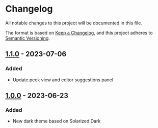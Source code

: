 # Changelog

All notable changes to this project will be documented in this file.

The format is based on [Keep a Changelog](https://keepachangelog.com/en/1.0.0/),
and this project adheres to [Semantic Versioning](https://semver.org/spec/v2.0.0.html).

## [1.1.0] - 2023-07-06

### Added

- Update peek view and editor suggestions panel

## [1.0.0] - 2023-06-23

### Added

- New dark theme based on Solarized Dark

[1.1.0]: https://github.com/paro-paro/paro-paro-solarized-dark/compare/v1.0.0...v1.1.0
[1.0.0]: https://github.com/paro-paro/paro-paro-solarized-dark/releases/tag/v1.0.0

